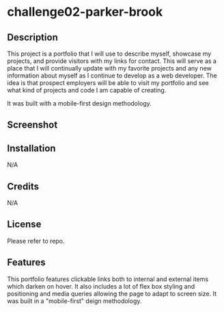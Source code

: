 # challenge02-parker-brook

## Description
This project is a portfolio that I will use to describe myself, showcase my projects, and provide visitors with my links for contact. This will serve as a place that I will continually update with my favorite projects and any new information about myself as I continue to develop as a web developer. The idea is that prospect employers will be able to visit my portfolio and see what kind of projects and code I am capable of creating.

It was built with a mobile-first design methodology.
## Screenshot

## Installation
N/A

## Credits
N/A

## License
Please refer to repo.

## Features
This portfolio features clickable links both to internal and external items which darken on hover. It also includes a lot of flex box styling and positioning and media queries allowing the page to adapt to screen size. It was built in a "mobile-first" deign methodology.